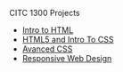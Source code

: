 CITC 1300 Projects

<ul>
<li><a href="intro_to_html/index.html" target="_blank">Intro to HTML</a></li>
<li><a href="HTML5_intro_to_css/index.html" target="_blank">HTML5 and Intro To CSS</a></li>
<li><a href="adv_css/index.html" target="_blank">Avanced CSS</a></li>
<li><a href="responsive/index.html" target="_blank">Responsive Web Design</a></li>
</ul>
